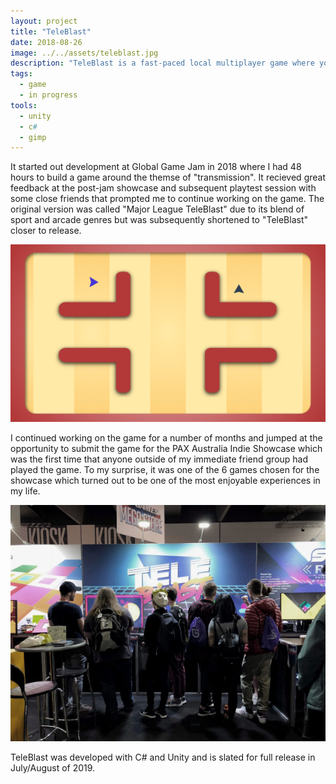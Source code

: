 ```yaml
---
layout: project
title: "TeleBlast"
date: 2018-08-26
image: ../../assets/teleblast.jpg
description: "TeleBlast is a fast-paced local multiplayer game where you blow up your friends with teleporters. The core objective is to shoot your teleportation device and activate it causing an explosion which you can use to destroy other players. It has been released on Steam in Early Access and was featured as part of the PAX Australia Indie Showcase in 2018."
tags:
  - game
  - in progress
tools:
  - unity
  - c#
  - gimp
---
```


It started out development at Global Game Jam in 2018 where I had 48 hours to build a game around the themse of "transmission". It recieved great feedback at the post-jam showcase and subsequent playtest session with some close friends that prompted me to continue working on the game. The original version was called "Major League TeleBlast" due to its blend of sport and arcade genres but was subsequently shortened to "TeleBlast" closer to release.

<img src="./mlt.png"/>

I continued working on the game for a number of months and jumped at the opportunity to submit the game for the PAX Australia Indie Showcase which was the first time that anyone outside of my immediate friend group had played the game. To my surprise, it was one of the 6 games chosen for the showcase which turned out to be one of the most enjoyable experiences in my life.

<img src="./booth.jpg"/>

TeleBlast was developed with C# and Unity and is slated for full release in July/August of 2019.
